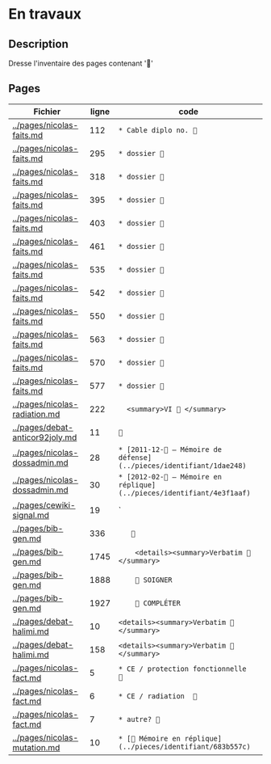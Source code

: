 # En travaux
## Description
Dresse l'inventaire des pages contenant '🚧'
## Pages
|Fichier                                 |ligne| code                                   |
|----------------------------------------|-----|----------------------------------------|
|[../pages/nicolas-faits.md](../pages/nicolas-faits.md)|112|`* Cable diplo no. 🚧`|
|[../pages/nicolas-faits.md](../pages/nicolas-faits.md)|295|`* dossier 🚧`|
|[../pages/nicolas-faits.md](../pages/nicolas-faits.md)|318|`* dossier 🚧`|
|[../pages/nicolas-faits.md](../pages/nicolas-faits.md)|395|`* dossier 🚧`|
|[../pages/nicolas-faits.md](../pages/nicolas-faits.md)|403|`* dossier 🚧`|
|[../pages/nicolas-faits.md](../pages/nicolas-faits.md)|461|`* dossier 🚧`|
|[../pages/nicolas-faits.md](../pages/nicolas-faits.md)|535|`* dossier 🚧`|
|[../pages/nicolas-faits.md](../pages/nicolas-faits.md)|542|`* dossier 🚧`|
|[../pages/nicolas-faits.md](../pages/nicolas-faits.md)|550|`* dossier 🚧`|
|[../pages/nicolas-faits.md](../pages/nicolas-faits.md)|563|`* dossier 🚧`|
|[../pages/nicolas-faits.md](../pages/nicolas-faits.md)|570|`* dossier 🚧`|
|[../pages/nicolas-faits.md](../pages/nicolas-faits.md)|577|`* dossier 🚧`|
|[../pages/nicolas-radiation.md](../pages/nicolas-radiation.md)|222|`  <summary>VI 🚧 </summary>`|
|[../pages/debat-anticor92joly.md](../pages/debat-anticor92joly.md)|11|`🚧`|
|[../pages/nicolas-dossadmin.md](../pages/nicolas-dossadmin.md)|28|`* [2011-12-🚧 — Mémoire de défense](../pieces/identifiant/1dae248)`|
|[../pages/nicolas-dossadmin.md](../pages/nicolas-dossadmin.md)|30|`* [2012-02-🚧 — Mémoire en réplique](../pieces/identifiant/4e3f1aaf)`|
|[../pages/cewiki-signal.md](../pages/cewiki-signal.md)|19|`| 🚧 | Travaux  |`|
|[../pages/bib-gen.md](../pages/bib-gen.md)|336|`   🚧`|
|[../pages/bib-gen.md](../pages/bib-gen.md)|1745|`    <details><summary>Verbatim 🚧 </summary>`|
|[../pages/bib-gen.md](../pages/bib-gen.md)|1888|`    🚧 SOIGNER`|
|[../pages/bib-gen.md](../pages/bib-gen.md)|1927|`    🚧 COMPLÉTER`|
|[../pages/debat-halimi.md](../pages/debat-halimi.md)|10|`<details><summary>Verbatim 🚧</summary>`|
|[../pages/debat-halimi.md](../pages/debat-halimi.md)|158|`<details><summary>Verbatim 🚧</summary>`|
|[../pages/nicolas-fact.md](../pages/nicolas-fact.md)|5|`* CE / protection fonctionnelle  🚧 `|
|[../pages/nicolas-fact.md](../pages/nicolas-fact.md)|6|`* CE / radiation  🚧 `|
|[../pages/nicolas-fact.md](../pages/nicolas-fact.md)|7|`* autre? 🚧 `|
|[../pages/nicolas-mutation.md](../pages/nicolas-mutation.md)|10|`* [🚧 Mémoire en réplique](../pieces/identifiant/683b557c)`|
